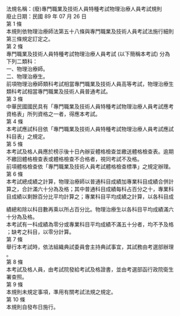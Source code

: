 法規名稱：(廢)專門職業及技術人員特種考試物理治療人員考試規則  
廢止日期：民國 89 年 07 月 26 日  
第 1 條  
本規則依物理治療師法第五十八條與專門職業及技術人員考試法施行細則  
第三條規定訂定之。  
第 2 條  
專門職業及技術人員特種考試物理治療人員考試 (以下簡稱本考試) 分為  
下列二類科：  
一、物理治療師。  
二、物理治療生。  
前項物理治療師類科考試相當專門職業及技術人員高等考試，物理治療生  
類科考試相當專門職業及技術人員普通考試。  
第 3 條  
中華民國國民具有「專門職業及技術人員特種考試物理治療人員考試應考  
資格表」所列資格之一者，得應本考試。  
第 4 條  
本考試應試科目依「專門職業及技術人員特種考試物理治療人員考試應試  
科目表」之規定。  
第 5 條  
本考試及格人員應於榜示後十日內辦妥體格檢查並繳送體格檢查表。逾期  
不繳回體格檢查表或體格檢查不合格者，視同考試不及格。  
前項體格檢查依「專門職業及技術人員考試體格檢查標準」之規定辦理。  
第 6 條  
本考試總成績之計算，物理治療師以普通科目成績加專業科目成績合併計  
算之，合計滿六十分為及格；其中普通科目成績每科占百分之十，專業科  
目成績以剩餘百分比平均計算之；專業科目平均成績之計算，以各科目成  


績總和除以科目數再乘以所占百分比。物理治療生以各科目平均成績滿六  
十分為及格。  
本考試有一科成績為零分或專業科目平均成績不滿五十分者，均不予及格  
；缺考之科目，以零分計算。  
第 7 條  
舉行本考試時，依法組織典試委員會主持典試事宜，其試務由考選部辦理  
。  
第 8 條  
本考試及格人員，由考試院發給考試及格證書，並由考選部函行政院衛生  
署查照。  
第 9 條  
本規則未規定事項，準用有關考試法規之規定。  
第 10 條  
本規則自發布日施行。  


